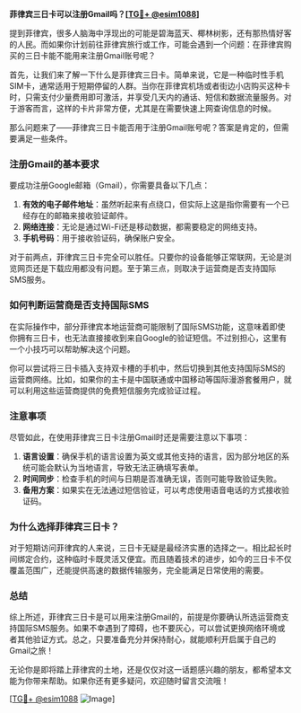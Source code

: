 **菲律宾三日卡可以注册Gmail吗？[[TG💪+ @esim1088](https://t.me/s/esim1088)]**

提到菲律宾，很多人脑海中浮现出的可能是碧海蓝天、椰林树影，还有那热情好客的人民。而如果你计划前往菲律宾旅行或工作，可能会遇到一个问题：在菲律宾购买的三日卡能不能用来注册Gmail账号呢？

首先，让我们来了解一下什么是菲律宾三日卡。简单来说，它是一种临时性手机SIM卡，通常适用于短期停留的人群。当你在菲律宾机场或者街边小店购买这种卡时，只需支付少量费用即可激活，并享受几天内的通话、短信和数据流量服务。对于游客而言，这样的卡片非常方便，尤其是在需要快速上网查询信息的时候。

那么问题来了——菲律宾三日卡能否用于注册Gmail账号呢？答案是肯定的，但需要满足一些条件。

### **注册Gmail的基本要求**
要成功注册Google邮箱（Gmail），你需要具备以下几点：
1. **有效的电子邮件地址**：虽然听起来有点绕口，但实际上这是指你需要有一个已经存在的邮箱来接收验证邮件。
2. **网络连接**：无论是通过Wi-Fi还是移动数据，都需要稳定的网络支持。
3. **手机号码**：用于接收验证码，确保账户安全。

对于前两点，菲律宾三日卡完全可以胜任。只要你的设备能够正常联网，无论是浏览网页还是下载应用都没有问题。至于第三点，则取决于运营商是否支持国际SMS服务。

### **如何判断运营商是否支持国际SMS**
在实际操作中，部分菲律宾本地运营商可能限制了国际SMS功能，这意味着即使你拥有三日卡，也无法直接接收到来自Google的验证短信。不过别担心，这里有一个小技巧可以帮助解决这个问题。

你可以尝试将三日卡插入支持双卡槽的手机中，然后切换到其他支持国际SMS的运营商网络。比如，如果你的主卡是中国联通或中国移动等国际漫游套餐用户，就可以利用这些运营商提供的免费短信服务完成验证过程。

### **注意事项**
尽管如此，在使用菲律宾三日卡注册Gmail时还是需要注意以下事项：
1. **语言设置**：确保手机的语言设置为英文或其他支持的语言，因为部分地区的系统可能会默认为当地语言，导致无法正确填写表单。
2. **时间同步**：检查手机的时间与日期是否准确无误，否则可能导致验证失败。
3. **备用方案**：如果实在无法通过短信验证，可以考虑使用语音电话的方式接收验证码。

### **为什么选择菲律宾三日卡？**
对于短期访问菲律宾的人来说，三日卡无疑是最经济实惠的选择之一。相比起长时间绑定合约，这种临时卡既灵活又便宜。而且随着技术的进步，如今的三日卡不仅覆盖范围广，还能提供高速的数据传输服务，完全能满足日常使用的需要。

### **总结**
综上所述，菲律宾三日卡是可以用来注册Gmail的，前提是你要确认所选运营商支持国际SMS服务。如果不幸遇到了障碍，也不要灰心，可以尝试更换网络环境或者其他验证方式。总之，只要准备充分并保持耐心，就能顺利开启属于自己的Gmail之旅！

无论你是即将踏上菲律宾的土地，还是仅仅对这一话题感兴趣的朋友，都希望本文能为你带来帮助。如果你还有更多疑问，欢迎随时留言交流哦！

[[TG💪+ @esim1088](https://t.me/s/esim1088) ![Image](https://i.postimg.cc/4NQfJmqS/Snipaste-2025-05-13-00-14-12.png)]